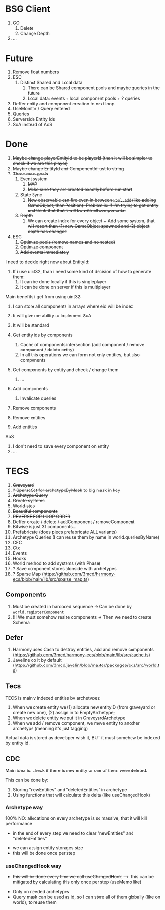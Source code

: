 # BSG Client

1. GO
   1. Delete
   1. Change Depth
1. ...

# Future

1. Remove float numbers
1. ESC
   1. Distinct Shared and Local data
      1. There can be Shared component pools and maybe queries in the future
      1. Local data: events + local component pools + ? queries
1. Deffer entity and component creation to next loop
1. UseMonitor / Query entered
1. Queries
1. Serverside Entity Ids
1. SoA instead of AoS

# Done

1. ~~Maybe change playerEntityId to be playerId (than it will be simpler to check if we are this player)~~
1. ~~Maybe change EntityId and ComponentId just to string~~
1. ~~Three main goals~~
   1. ~~Event system~~
      1. ~~MVP~~
      1. ~~Make sure they are created exactly before run start~~
   1. ~~State Sync~~
      1. ~~Now observable can fire even in between `Pool.add` (like adding GameObject, than Position). Problem is: if I'm trying to get entity and think that that it will be with all components.~~
   1. ~~Depth~~
      1. ~~We can create index for every object + Add some system, that will resort than (1) new GameObject spawned and (2) object depth has changed~~
1. ~~ESC~~
   1. ~~Optimize pools (remove names and no nested)~~
   1. ~~Optimize component~~
   1. ~~Add events immediately~~

I need to decide right now about EntityId:

1. If i use uint32, than i need some kind of decision of how to generate them:
   1. It can be done locally if this is singleplayer
   1. It can be done on server if this is multiplayer

Main benefits i get from using uint32:

1. I can store all components in arrays where eid will be index
1. It will give me ability to implement SoA
1. It will be standard

1. Get entity ids by components
   1. Cache of components intersection (add component / remove component / delete entity)
   1. In all this operations we can form not only entities, but also components
1. Get components by entity and check / change them
   1. ...
1. Add components
   1. Invalidate queries
1. Remove components
1. Remove entities
1. Add entities

AoS

1. I don't need to save every component on entity
1. ...

# TECS

1. ~~Graveyard~~
1. ~~? SparseSet for archetypeByMask~~ to big mask in key
1. ~~Archetype Query~~
1. ~~Create systems~~
1. ~~World step~~
1. ~~Beautiful components~~
1. ~~REVERSE FOR LOOP ORDER~~
1. ~~Deffer create / delete / addComponent / removeComponent~~
1. Bitwise is just 31 components...
1. Prefabricate (does piecs prefabricate ALL variants)
1. Archetype Queries (I can reuse them by name in world.queriesByName)
1. CFC
1. Ctx
1. Events
1. Hooks
1. World method to add systems (with Phase)
1. ? Save component stores alonside with archetypes
1. ? Sparse Map (https://github.com/3mcd/harmony-ecs/blob/main/lib/src/sparse_map.ts)

## Components

1. Must be created in harcoded sequence -> Can be done by `world.registerComponent`
1. !!! We must somehow resize components -> Then we need to create Schema

## Defer

1. Harmony uses Cash to destroy entities, add and remove components (https://github.com/3mcd/harmony-ecs/blob/main/lib/src/cache.ts)
1. Javeline do it by default (https://github.com/3mcd/javelin/blob/master/packages/ecs/src/world.ts)

## Tecs

TECS is mainly indexed entities by archetypes:

1. When we create entity we (1) allocate new entityID (from graveyard or create new one), (2) assign in to EmptyArchetype;
1. When we delete entity we put it in GraveyardArchetype
1. When we add / remove component, we move entity to another archetype (meaning it's just tagging)

Actual data is stored as developer wish it, BUT it must somehow be indexed by entity id.

## CDC

Main idea is: check if there is new entity or one of them were deleted.

This can be done by:

1. Storing "newEntities" and "deletedEntities" in archetype
1. Using functions that will calculate this delta (like useChangedHook)

### Archetype way

100% NO: allocations on every archetype is so massive, that it will kill performance

- in the end of every step we need to clear "newEntities" and "deletedEntities"

* we can assign entity storages size
* this will be done once per step

### useChangedHook way

- ~~this will be done every time we call useChangedHook~~ –> This can be mitigated by calculating this only once per step (useMemo like)

* Only on needed archetypes
* Query mask can be used as id, so I can store all of them globally (like on world), to reuse them
